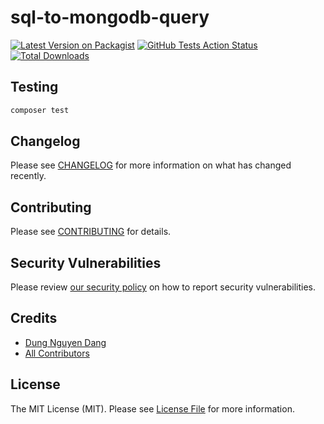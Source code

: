 # sql-to-mongodb-query

[![Latest Version on Packagist](https://img.shields.io/packagist/v/nddcoder/sql-to-mongodb-query.svg?style=flat-square)](https://packagist.org/packages/nddcoder/sql-to-mongodb-query)
[![GitHub Tests Action Status](https://img.shields.io/github/workflow/status/dangdungcntt/sql-to-mongodb-query/run-tests?label=tests)](https://github.com/nddcoder/sql-to-mongodb-query/actions?query=workflow%3Arun-tests+branch%3Amaster)
[![Total Downloads](https://img.shields.io/packagist/dt/nddcoder/sql-to-mongodb-query.svg?style=flat-square)](https://packagist.org/packages/nddcoder/sql-to-mongodb-query)

## Testing

``` bash
composer test
```

## Changelog

Please see [CHANGELOG](CHANGELOG.md) for more information on what has changed recently.

## Contributing

Please see [CONTRIBUTING](.github/CONTRIBUTING.md) for details.

## Security Vulnerabilities

Please review [our security policy](../../security/policy) on how to report security vulnerabilities.

## Credits

- [Dung Nguyen Dang](https://github.com/dangdungcntt)
- [All Contributors](../../contributors)

## License

The MIT License (MIT). Please see [License File](LICENSE.md) for more information.
